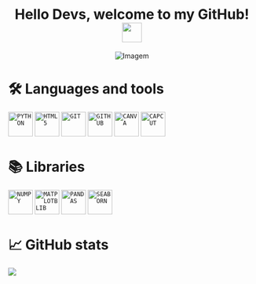 <!-- TITLE -->
<h1 align="center">Hello Devs, welcome to my GitHub! <img align="center" src="https://raw.githubusercontent.com/zluvsand/zluvsand/master/wave.gif" height="40px" width="40px"> </h1>

<!-- GIF -->
<p align="center">
  <img src="https://i.pinimg.com/originals/ed/01/22/ed012259c25cd0a787064216db37c22d.gif" alt="Imagem">
</p>

<!-- Languages and tools -->
<h1 align="left">🛠️ Languages and tools</h1>
<code><img width="50px" src="https://cdn.jsdelivr.net/gh/devicons/devicon/icons/python/python-original.svg" title = "PYTHON"/></code>
<code><img width="50px" src="https://cdn.jsdelivr.net/gh/devicons/devicon/icons/html5/html5-original.svg" title = "HTML5"/></code>
<code><img width="50px" src="https://cdn.jsdelivr.net/gh/devicons/devicon/icons/git/git-plain.svg" title = "GIT"/></code>
<code><img width="50px" src="https://github.com/maduvime/maduvime/blob/main/4202098_github_code_developer_logo_icon.svg" title = "GITHUB"/></code>
<code><img width="50px" src="https://cdn.jsdelivr.net/gh/devicons/devicon/icons/canva/canva-original.svg" title = "CANVA"/></code>
<code><img width="50px" src="https://github.com/maduvime/maduvime/blob/main/9875906_capcut_video_editor_logo_icon%20(1).png" title = "CAPCUT"/></code>

<!-- Libraries -->
<h1 align="left">📚 Libraries</h1>
<code><img width="50px" src="https://cdn.jsdelivr.net/gh/devicons/devicon/icons/numpy/numpy-original.svg" title = "NUMPY"/></code>
<code><img width="50px" src="https://cdn.jsdelivr.net/gh/devicons/devicon/icons/matplotlib/matplotlib-original.svg" title = "MATPLOTBLIB"/></code>
<code><img width="50px" src="https://cdn.jsdelivr.net/gh/devicons/devicon/icons/pandas/pandas-original.svg" title = "PANDAS"/></code>
<code><img width="50px" src="https://seaborn.pydata.org/_images/logo-mark-lightbg.svg" title = "SEABORN"/></code>

<!-- GitHub stats -->
<h1 align="left">📈 GitHub stats</h1>
<img src="https://github-readme-stats.vercel.app/api?username=maduvime&show_icons=true&theme=dark"/>
